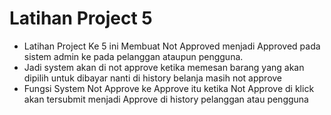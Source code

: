# Latihan Project 5

* Latihan Project Ke 5 ini Membuat Not Approved menjadi Approved pada sistem admin ke pada pelanggan ataupun pengguna.
* Jadi system akan di not approve ketika memesan barang yang akan dipilih untuk dibayar nanti di history belanja masih not approve
* Fungsi System Not Approve ke Approve itu ketika Not Approve di klick akan tersubmit menjadi Approve di history pelanggan atau pengguna